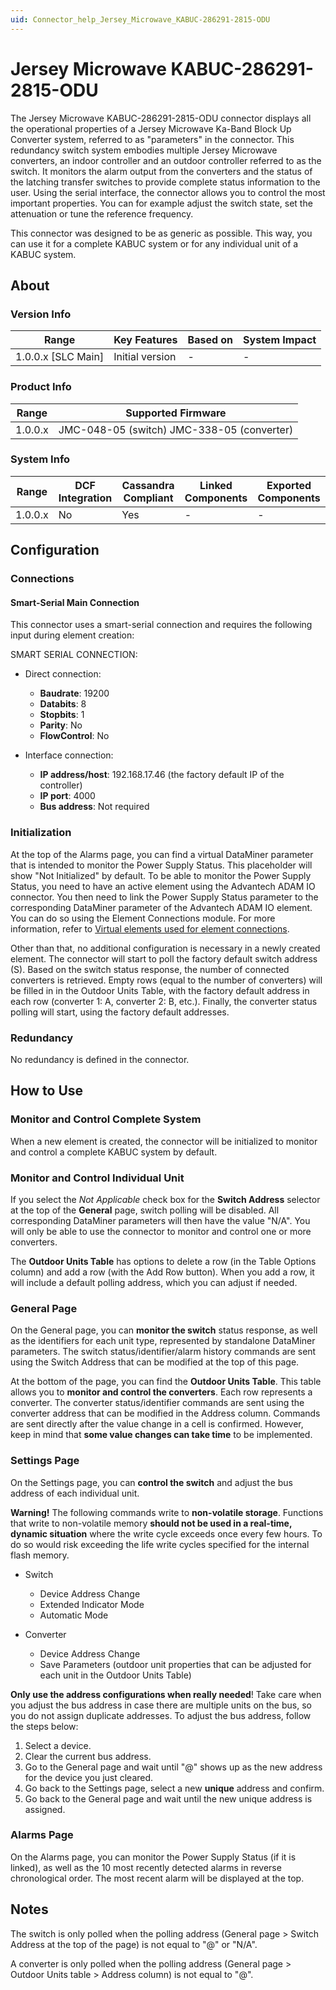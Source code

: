 ```yaml
---
uid: Connector_help_Jersey_Microwave_KABUC-286291-2815-ODU
---
```


# Jersey Microwave KABUC-286291-2815-ODU

The Jersey Microwave KABUC-286291-2815-ODU connector displays all the operational properties of a Jersey Microwave Ka-Band Block Up Converter system, referred to as "parameters" in the connector. This redundancy switch system embodies multiple Jersey Microwave converters, an indoor controller and an outdoor controller referred to as the switch. It monitors the alarm output from the converters and the status of the latching transfer switches to provide complete status information to the user. Using the serial interface, the connector allows you to control the most important properties. You can for example adjust the switch state, set the attenuation or tune the reference frequency.

This connector was designed to be as generic as possible. This way, you can use it for a complete KABUC system or for any individual unit of a KABUC system.

## About

### Version Info

| Range                | Key Features     | Based on     | System Impact     |
|----------------------|------------------|--------------|-------------------|
| 1.0.0.x \[SLC Main\] | Initial version  | \-           | \-                |

### Product Info

| **Range** | **Supported Firmware**                     |
|-----------|--------------------------------------------|
| 1.0.0.x   | JMC-048-05 (switch) JMC-338-05 (converter) |

### System Info

| Range     | DCF Integration     | Cassandra Compliant     | Linked Components     | Exported Components     |
|-----------|---------------------|-------------------------|-----------------------|-------------------------|
| 1.0.0.x   | No                  | Yes                     | \-                    | \-                      |

## Configuration

### Connections

#### Smart-Serial Main Connection

This connector uses a smart-serial connection and requires the following input during element creation:

SMART SERIAL CONNECTION:

- Direct connection:

  - **Baudrate**: 19200
  - **Databits**: 8
  - **Stopbits**: 1
  - **Parity**: No
  - **FlowControl**: No

- Interface connection:

  - **IP address/host**: 192.168.17.46 (the factory default IP of the controller)
  - **IP port**: 4000
  - **Bus address**: Not required

### Initialization

At the top of the Alarms page, you can find a virtual DataMiner parameter that is intended to monitor the Power Supply Status. This placeholder will show "Not Initialized" by default. To be able to monitor the Power Supply Status, you need to have an active element using the Advantech ADAM IO connector. You then need to link the Power Supply Status parameter to the corresponding DataMiner parameter of the Advantech ADAM IO element. You can do so using the Element Connections module. For more information, refer to [Virtual elements used for element connections](https://aka.dataminer.services/virtual-elements-used-for-element-connections).

Other than that, no additional configuration is necessary in a newly created element. The connector will start to poll the factory default switch address (S). Based on the switch status response, the number of connected converters is retrieved. Empty rows (equal to the number of converters) will be filled in in the Outdoor Units Table, with the factory default address in each row (converter 1: A, converter 2: B, etc.). Finally, the converter status polling will start, using the factory default addresses.

### Redundancy

No redundancy is defined in the connector.

## How to Use

### Monitor and Control Complete System

When a new element is created, the connector will be initialized to monitor and control a complete KABUC system by default.

### Monitor and Control Individual Unit

If you select the *Not Applicable* check box for the **Switch Address** selector at the top of the **General** page, switch polling will be disabled. All corresponding DataMiner parameters will then have the value "N/A". You will only be able to use the connector to monitor and control one or more converters.

The **Outdoor Units Table** has options to delete a row (in the Table Options column) and add a row (with the Add Row button). When you add a row, it will include a default polling address, which you can adjust if needed.

### General Page

On the General page, you can **monitor the switch** status response, as well as the identifiers for each unit type, represented by standalone DataMiner parameters. The switch status/identifier/alarm history commands are sent using the Switch Address that can be modified at the top of this page.

At the bottom of the page, you can find the **Outdoor Units Table**. This table allows you to **monitor and control the converters**. Each row represents a converter. The converter status/identifier commands are sent using the converter address that can be modified in the Address column. Commands are sent directly after the value change in a cell is confirmed. However, keep in mind that **some value changes can take time** to be implemented.

### Settings Page

On the Settings page, you can **control the switch** and adjust the bus address of each individual unit.

**Warning!** The following commands write to **non-volatile storage**. Functions that write to non-volatile memory **should not be used in a real-time, dynamic situation** where the write cycle exceeds once every few hours. To do so would risk exceeding the life write cycles specified for the internal flash memory.

- Switch

  - Device Address Change
  - Extended Indicator Mode
  - Automatic Mode

- Converter

  - Device Address Change
  - Save Parameters (outdoor unit properties that can be adjusted for each unit in the Outdoor Units Table)

**Only use the address configurations when really needed**! Take care when you adjust the bus address in case there are multiple units on the bus, so you do not assign duplicate addresses. To adjust the bus address, follow the steps below:

1. Select a device.
1. Clear the current bus address.
1. Go to the General page and wait until "@" shows up as the new address for the device you just cleared.
1. Go back to the Settings page, select a new **unique** address and confirm.
1. Go back to the General page and wait until the new unique address is assigned.

### Alarms Page

On the Alarms page, you can monitor the Power Supply Status (if it is linked), as well as the 10 most recently detected alarms in reverse chronological order. The most recent alarm will be displayed at the top.

## Notes

The switch is only polled when the polling address (General page \> Switch Address at the top of the page) is not equal to "@" or "N/A".

A converter is only polled when the polling address (General page \> Outdoor Units table \> Address column) is not equal to "@".
